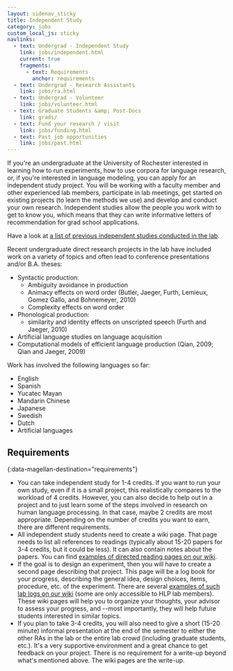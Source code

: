 ```yaml
---
layout: sidenav_sticky
title: Independent Study
category: jobs
custom_local_js: sticky
navlinks:
  - text: Undergrad - Independent Study
    link: jobs/independent.html
    current: true
    fragments:
      - text: Requirements
        anchor: requirements
  - text: Undergrad - Research Assistants
    link: jobs/ra.html
  - text: Undergrad - Volunteer
    link: jobs/volunteer.html
  - text: Graduate Students &amp; Post-Docs
    link: grads/
  - text: Fund your research / visit
    link: jobs/funding.html
  - text: Past job opportunities
    link: jobs/past.html
---
```


If you're an undergraduate at the University of Rochester interested in learning how to run experiments, how to use corpora for language research, or, if you're interested in language modeling, you can apply for an independent study project. You will be working with a faculty member and other experienced lab members, participate in lab meetings, get started on existing projects (to learn the methods we use) and develop and conduct your own research. Independent studies allow the people you work with to get to know you, which means that they can write informative letters of recommendation for grad school applications.

Have a look at [a list of previous independent studies conducted in the lab]({{site.baseurl}}/research/independent_study.html).

Recent undergraduate direct research projects in the lab have included work on a variety of topics and often lead to conference presentations and/or B.A. theses:

  * Syntactic production:
    * Ambiguity avoidance in production
    * Animacy effects on word order (Butler, Jaeger, Furth, Lemieux, Gomez Gallo, and Bohnemeyer, 2010)
    * Complexity effects on word order
  * Phonological production:
    * similarity and identity effects on unscripted speech (Furth and Jaeger, 2010)
  * Artificial language studies on language acquisition
  * Computational models of efficient language production (Qian, 2009; Qian and Jaeger, 2009)

Work has involved the following languages so far:

  * English
  * Spanish
  * Yucatec Mayan
  * Mandarin Chinese
  * Japanese
  * Swedish
  * Dutch
  * Artificial languages

## Requirements
{:data-magellan-destination="requirements"}

  * You can take independent study for 1-4 credits. If you want to run your own study, even if it is a small project, this realistically compares to the workload of 4 credits. However, you can also decide to help out in a project and to just learn some of the steps involved in research on human language processing. In that case, maybe 2 credits are most appropriate. Depending on the number of credits you want to earn, there are different requirements.
  * All independent study students need to create a wiki page. That page needs to list all references to readings (typically about 15-20 papers for 3-4 credits, but it could be less). It can also contain notes about the papers. You can find [examples of directed reading pages on our wiki](http://wiki.bcs.rochester.edu/HlpLab/DirectedReadings).
  * If the goal is to design an experiment, then you will have to create a second page describing that project. This page will be a log book for your progress, describing the general idea, design choices, items, procedure, etc. of the experiment. There are several [examples of such lab logs on our wiki](http://wiki.bcs.rochester.edu/HlpLab/Projects) (some are only accessible to HLP lab members). These wiki pages will help you to organize your thoughts, your advisor to assess your progress, and --most importantly, they will help future students interested in similar topics.
  * If you plan to take 3-4 credits, you will also need to give a short (15-20 minute) informal presentation at the end of the semester to either the other RAs in the lab or the entire lab crowd (including graduate students, etc.). It's a very supportive environment and a great chance to get feedback on your project. There is no requirement for a write-up beyond what's mentioned above. The wiki pages are the write-up.
